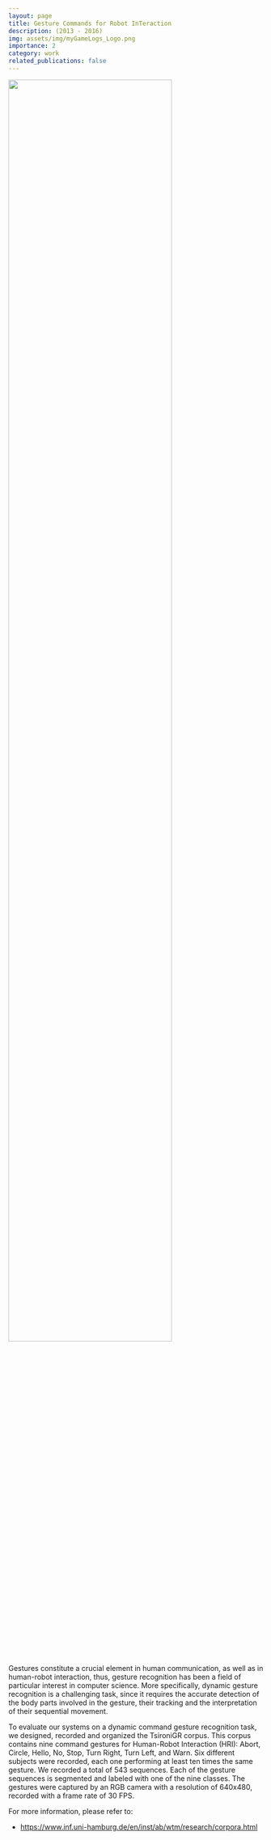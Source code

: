 ```yaml
---
layout: page
title: Gesture Commands for Robot InTeraction
description: (2013 - 2016)
img: assets/img/myGameLogs_Logo.png
importance: 2
category: work
related_publications: false
---
```


<img src="https://www.pablobarros.com/assets/img/grit.png" width="80%">


Gestures constitute a crucial element in human communication, as well as in human-robot interaction, thus, gesture recognition has been a field of particular interest in computer science. More specifically, dynamic gesture recognition is a challenging task, since it requires the accurate detection of the body parts involved in the gesture, their tracking and the interpretation of their sequential movement.

To evaluate our systems on a dynamic command gesture recognition task, we designed, recorded and organized the TsironiGR corpus. This corpus contains nine command gestures for Human-Robot Interaction (HRI): Abort, Circle, Hello, No, Stop, Turn Right, Turn Left, and Warn. Six different subjects were recorded, each one performing at least ten times the same gesture. We recorded a total of 543 sequences. Each of the gesture sequences is segmented and labeled with one of the nine classes. The gestures were captured by an RGB camera with a resolution of 640x480, recorded with a frame rate of 30 FPS.


For more information, please refer to:
- <a href="https://www.inf.uni-hamburg.de/en/inst/ab/wtm/research/corpora.html"> https://www.inf.uni-hamburg.de/en/inst/ab/wtm/research/corpora.html </a>
